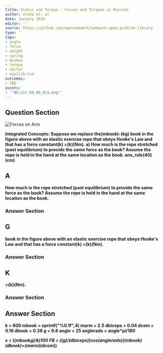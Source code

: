```yaml
---
title: Static and Torque - Forces and Torques in Muscles
author: Urone et. al
date: January 2018
editor: ''
source: https://github.com/openwebwork/webwork-open-problem-library
type: ''
tags:
- angle
- force
- weight
- spring
- Hookes
- torque
- vector
- equilibrium
outcomes:
- TBD
assets:
- '"NU_U17_09_06_011.png"'
---
```


## Question Section 

![Forces on Arm]("NU_U17_09_06_011.png")

<b>
Integrated Concepts: Suppose we replace the(mbook)-(kg) book in the figure above with an elastic exercise rope that obeys Hooke's Law and that has a force constant(k) =(k)(Nm).
a) How much is the rope stretched (past equilibrium) to provide the same force as the book? Assume the rope is held in the hand at the same location as the book. 
ans_rule(40)(cm)

## A
How much is the rope stretched (past equilibrium) to provide the same force as the book? Assume the rope is held in the hand at the same location as the book. 
### Answer Section
## G
book in the figure above with an elastic exercise rope that obeys Hooke's Law and that has a force constant(k) =(k)(Nm).
### Answer Section
## K
=(k)(Nm).
### Answer Section


## Answer Section

k = 600
mbook = sprintf("%0.1f",4)
marm = 2.5
dbiceps = 0.04
dcom = 0.16
dbook = 0.38
g = 9.8
angle = 25
anglerads = angle*pi/180

x = ((mbook*g)/k)*100
FB = ((g)/(dbiceps))*cos(anglerads)*((mbook)*(dbook)+(marm)*(dcom))